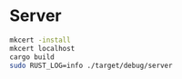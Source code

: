 # Server

```bash
mkcert -install
mkcert localhost
cargo build
sudo RUST_LOG=info ./target/debug/server
```
